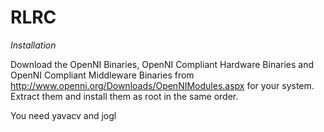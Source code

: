 RLRC
====


*Installation*

Download the OpenNI Binaries, OpenNI Compliant Hardware Binaries and OpenNI Compliant Middleware Binaries from http://www.openni.org/Downloads/OpenNIModules.aspx for your system.
Extract them and install them as root in the same order.

You need yavacv and jogl


